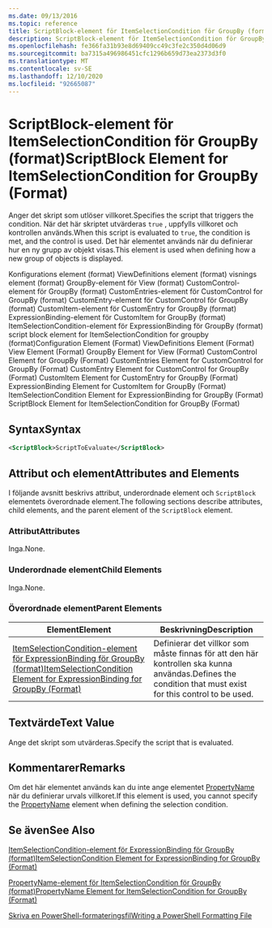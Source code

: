 ```yaml
---
ms.date: 09/13/2016
ms.topic: reference
title: ScriptBlock-element för ItemSelectionCondition för GroupBy (format)
description: ScriptBlock-element för ItemSelectionCondition för GroupBy (format)
ms.openlocfilehash: fe366fa31b93e8d69409cc49c3fe2c350d4d06d9
ms.sourcegitcommit: ba7315a496986451cfc1296b659d73ea2373d3f0
ms.translationtype: MT
ms.contentlocale: sv-SE
ms.lasthandoff: 12/10/2020
ms.locfileid: "92665087"
---
```

# <a name="scriptblock-element-for-itemselectioncondition-for-groupby-format"></a><span data-ttu-id="a7169-103">ScriptBlock-element för ItemSelectionCondition för GroupBy (format)</span><span class="sxs-lookup"><span data-stu-id="a7169-103">ScriptBlock Element for ItemSelectionCondition for GroupBy (Format)</span></span>

<span data-ttu-id="a7169-104">Anger det skript som utlöser villkoret.</span><span class="sxs-lookup"><span data-stu-id="a7169-104">Specifies the script that triggers the condition.</span></span> <span data-ttu-id="a7169-105">När det här skriptet utvärderas `true` , uppfylls villkoret och kontrollen används.</span><span class="sxs-lookup"><span data-stu-id="a7169-105">When this script is evaluated to `true`, the condition is met, and the control is used.</span></span> <span data-ttu-id="a7169-106">Det här elementet används när du definierar hur en ny grupp av objekt visas.</span><span class="sxs-lookup"><span data-stu-id="a7169-106">This element is used when defining how a new group of objects is displayed.</span></span>

<span data-ttu-id="a7169-107">Konfigurations element (format) ViewDefinitions element (format) visnings element (format) GroupBy-element för View (format) CustomControl-element för GroupBy (format) CustomEntries-element för CustomControl for GroupBy (format) CustomEntry-element för CustomControl för GroupBy (format) CustomItem-element för CustomEntry for GroupBy (format) ExpressionBinding-element för CustomItem for GroupBy (format) ItemSelectionCondition-element för ExpressionBinding för GroupBy (format) script block element for ItemSelectionCondition for groupby (format)</span><span class="sxs-lookup"><span data-stu-id="a7169-107">Configuration Element (Format) ViewDefinitions Element (Format) View Element (Format) GroupBy Element for View (Format) CustomControl Element for GroupBy (Format) CustomEntries Element for CustomControl for GroupBy (Format) CustomEntry Element for CustomControl for GroupBy (Format) CustomItem Element for CustomEntry for GroupBy (Format) ExpressionBinding Element for CustomItem for GroupBy (Format) ItemSelectionCondition Element for ExpressionBinding for GroupBy (Format) ScriptBlock Element for ItemSelectionCondition for GroupBy (Format)</span></span>

## <a name="syntax"></a><span data-ttu-id="a7169-108">Syntax</span><span class="sxs-lookup"><span data-stu-id="a7169-108">Syntax</span></span>

```xml
<ScriptBlock>ScriptToEvaluate</ScriptBlock>
```

## <a name="attributes-and-elements"></a><span data-ttu-id="a7169-109">Attribut och element</span><span class="sxs-lookup"><span data-stu-id="a7169-109">Attributes and Elements</span></span>

<span data-ttu-id="a7169-110">I följande avsnitt beskrivs attribut, underordnade element och `ScriptBlock` elementets överordnade element.</span><span class="sxs-lookup"><span data-stu-id="a7169-110">The following sections describe attributes, child elements, and the parent element of the `ScriptBlock` element.</span></span>

### <a name="attributes"></a><span data-ttu-id="a7169-111">Attribut</span><span class="sxs-lookup"><span data-stu-id="a7169-111">Attributes</span></span>

<span data-ttu-id="a7169-112">Inga.</span><span class="sxs-lookup"><span data-stu-id="a7169-112">None.</span></span>

### <a name="child-elements"></a><span data-ttu-id="a7169-113">Underordnade element</span><span class="sxs-lookup"><span data-stu-id="a7169-113">Child Elements</span></span>

<span data-ttu-id="a7169-114">Inga.</span><span class="sxs-lookup"><span data-stu-id="a7169-114">None.</span></span>

### <a name="parent-elements"></a><span data-ttu-id="a7169-115">Överordnade element</span><span class="sxs-lookup"><span data-stu-id="a7169-115">Parent Elements</span></span>

|<span data-ttu-id="a7169-116">Element</span><span class="sxs-lookup"><span data-stu-id="a7169-116">Element</span></span>|<span data-ttu-id="a7169-117">Beskrivning</span><span class="sxs-lookup"><span data-stu-id="a7169-117">Description</span></span>|
|-------------|-----------------|
|[<span data-ttu-id="a7169-118">ItemSelectionCondition-element för ExpressionBinding för GroupBy (format)</span><span class="sxs-lookup"><span data-stu-id="a7169-118">ItemSelectionCondition Element for ExpressionBinding for GroupBy (Format)</span></span>](./itemselectioncondition-element-for-expressionbinding-for-groupby-format.md)|<span data-ttu-id="a7169-119">Definierar det villkor som måste finnas för att den här kontrollen ska kunna användas.</span><span class="sxs-lookup"><span data-stu-id="a7169-119">Defines the condition that must exist for this control to be used.</span></span>|

## <a name="text-value"></a><span data-ttu-id="a7169-120">Textvärde</span><span class="sxs-lookup"><span data-stu-id="a7169-120">Text Value</span></span>

<span data-ttu-id="a7169-121">Ange det skript som utvärderas.</span><span class="sxs-lookup"><span data-stu-id="a7169-121">Specify the script that is evaluated.</span></span>

## <a name="remarks"></a><span data-ttu-id="a7169-122">Kommentarer</span><span class="sxs-lookup"><span data-stu-id="a7169-122">Remarks</span></span>

<span data-ttu-id="a7169-123">Om det här elementet används kan du inte ange elementet [PropertyName](./propertyname-element-for-itemselectioncondition-for-groupby-format.md) när du definierar urvals villkoret.</span><span class="sxs-lookup"><span data-stu-id="a7169-123">If this element is used, you cannot specify the [PropertyName](./propertyname-element-for-itemselectioncondition-for-groupby-format.md) element when defining the selection condition.</span></span>

## <a name="see-also"></a><span data-ttu-id="a7169-124">Se även</span><span class="sxs-lookup"><span data-stu-id="a7169-124">See Also</span></span>

[<span data-ttu-id="a7169-125">ItemSelectionCondition-element för ExpressionBinding för GroupBy (format)</span><span class="sxs-lookup"><span data-stu-id="a7169-125">ItemSelectionCondition Element for ExpressionBinding for GroupBy (Format)</span></span>](./itemselectioncondition-element-for-expressionbinding-for-groupby-format.md)

[<span data-ttu-id="a7169-126">PropertyName-element för ItemSelectionCondition för GroupBy (format)</span><span class="sxs-lookup"><span data-stu-id="a7169-126">PropertyName Element for ItemSelectionCondition for GroupBy (Format)</span></span>](./propertyname-element-for-itemselectioncondition-for-groupby-format.md)

[<span data-ttu-id="a7169-127">Skriva en PowerShell-formateringsfil</span><span class="sxs-lookup"><span data-stu-id="a7169-127">Writing a PowerShell Formatting File</span></span>](./writing-a-powershell-formatting-file.md)
